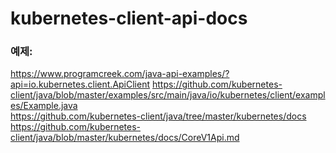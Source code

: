 # kubernetes-client-api-docs

### 예제: 
https://www.programcreek.com/java-api-examples/?api=io.kubernetes.client.ApiClient
https://github.com/kubernetes-client/java/blob/master/examples/src/main/java/io/kubernetes/client/examples/Example.java
<br>
https://github.com/kubernetes-client/java/tree/master/kubernetes/docs
https://github.com/kubernetes-client/java/blob/master/kubernetes/docs/CoreV1Api.md
